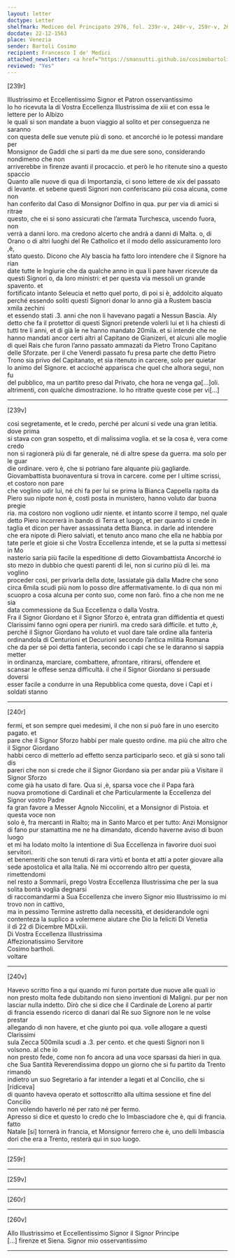 ```yaml
---
layout: letter
doctype: Letter
shelfmark: Mediceo del Principato 2976, fol. 239r-v, 240r-v, 259r-v, 260r-v
docdate: 22-12-1563
place: Venezia
sender: Bartoli Cosimo
recipient: Francesco I de' Medici
attached_newsletter: <a href="https://smansutti.github.io/cosimobartoli/texts/2976_094/">2976_094</a>
reviewed: "Yes"
---
```


[239r]  
  
  
Illustrissimo et Eccellentissimo Signor et Patron osservantissimo  
Io ho ricevuta la di Vostra Eccellenza Illustrissima de xiii et con essa le lettere per lo Albizo  
le quali si son mandate a buon viaggio al solito et per conseguenza ne saranno  
con questa delle sue venute più dì sono. et ancorché io le potessi mandare per  
Monsignor de Gaddi che si partì da me due sere sono, considerando nondimeno che non  
arriverebbe in firenze avanti il procaccio. et però le ho ritenute sino a questo spaccio  
Quanto alle nuove di qua di Importanzia, ci sono lettere de xix del passato  
di levante. et sebene questi Signori non conferiscano più cosa alcuna, come non  
han conferito dal Caso di Monsignor Dolfino in qua. pur per via di amici si ritrae  
questo, che ei si sono assicurati che l’armata Turchesca, uscendo fuora, non  
verrà a danni loro. ma credono alcerto che andrà a danni di Malta. o, di  
Orano o di altri luoghi del Re Catholico et il modo dello assicuramento loro ,è,  
stato questo. Dicono che Aly bascia ha fatto loro intendere che il Signore ha rian  
date tutte le Ingiurie che da qualche anno in qua li pare haver ricevute da  
questi Signori o, da loro ministri: et per questa via messoli un grande spavento. et  
fortificato intanto Seleucia et netto quel porto, di poi si è, addolcito alquato  
perché essendo soliti questi Signori donar lo anno già a Rustem bascia xmila zechini  
et essendo stati .3. anni che non li havevano pagati a Nessun Bascia. Aly  
detto che fa il protettor di questi Signori pretende volerli lui et li ha chiesti di  
tutti tre li anni, et di già le ne hanno mandato 20mila. et si intende che ne  
hanno mandati ancor certi altri al Capitano de Gianizeri, et alcuni alle moglie  
di quei Rais che furon l’anno passato ammazati da Pietro Trono Capitano  
delle Sforzate. per il che Venerdì passato fu presa parte che detto Pietro  
Trono sia privo del Capitanato, et sia ritenuto in carcere, solo per quietar  
lo animo del Signore. et accioché apparisca che quel che alhora seguì, non fu  
del pubblico, ma un partito preso dal Privato, che hora ne venga ga[...]oli.  
altrimenti, con qualche dimostrazione. Io ho ritratte queste cose per vi[...]  
  
---  

[239v]  
  
  
così segretamente, et le credo, perché per alcuni si vede una gran letitia. dove prima  
si stava con gran sospetto, et di malissima voglia. et se la cosa è, vera come credo  
non si ragionerà più di far generale, né di altre spese da guerra. ma solo per le guar  
die ordinare. vero è, che si potriano fare alquante più gagliarde.  
Giovambattista buonaventura si trova in carcere. come per l ultime scrissi, et costoro non pare  
che voglino udir lui, né chi fa per lui se prima la Bianca Cappella rapita da  
Piero suo nipote non è, costì posta in munistero, hanno voluto dar buona pregie  
ria. ma costoro non vogliono udir niente. et intanto scorre il tempo, nel quale  
detto Piero incorrerà in bando di Terra et luogo, et per quanto si crede in  
taglia et dicon per haver assassinata detta Bianca. in darle ad intendere  
che era nipote di Piero salviati, et tenuto anco mano che ella ne habbia por  
tate perle et gioie sì che Vostra Eccellenza intende, et se la putta si mettessi in Mo  
nasterio saria più facile la espeditione di detto Giovambattista Ancorché io  
sto mezo in dubbio che questi parenti di lei, non si curino più di lei. ma voglino  
proceder così, per privarla della dote, lassiatale già dalla Madre che sono  
circa 6mila scudi più nom lo posso dire affermativamente. Io di qua non mi  
scuopro a cosa alcuna per conto suo, come non farò. fino a che non me ne sia  
data commessione da Sua Eccellenza o dalla Vostra.  
Fra il Signor Giordano et il Signor Sforzo è, entrata gran diffidentia et questi  
Clarissimi fanno ogni opera per riunirli. ma credo sarà difficile. et tutto ,è,  
perché il Signor Giordano ha voluto et vuol dare tale ordine alla fanteria  
ordinandola di Centurioni et Decurioni secondo l’antica militia Romana  
che da per sé poi detta fanteria, secondo i capi che se le daranno si sappia metter  
in ordinanza, marciare, combattere, afrontare, ritirarsi, offendere et  
scansar le offese senza difficultà. il che il Signor Giordano si persuade doversi  
esser facile a condurre in una Repubblica come questa, dove i Capi et i soldati stanno  
  
---  

[240r]  
  
  
fermi, et son sempre quei medesimi, il che non si può fare in uno esercito pagato. et  
pare che il Signor Sforzo habbi per male questo ordine. ma più che altro che il Signor Giordano  
habbi cerco di metterlo ad effetto senza participarlo seco. et già si sono tali dis  
pareri che non si crede che il Signor Giordano sia per andar più a Visitare il Signor Sforzo  
come già ha usato di fare. Qua si ,è, sparsa voce che il Papa farà  
nuova promotione di Cardinali et che Particularmente la Eccellenza del Signor vostro Padre  
fa gran favore a Messer Agnolo Niccolini, et a Monsignor di Pistoia. et questa voce non  
solo è, fra mercanti in Rialto; ma in Santo Marco et per tutto: Anzi Monsignor  
di fano pur stamattina me ne ha dimandato, dicendo haverne aviso di buon luogo  
et mi ha lodato molto la intentione di Sua Eccellenza in favorire duoi suoi servitori.  
et benemeriti che son tenuti di rara virtù et bonta et atti a poter giovare alla  
sede apostolica et alla Italia. Né mi occorrendo altro per questa, rimettendomi  
nel resto a Sommarii, prego Vostra Eccellenza Illustrissima che per la sua solita bontà voglia degnarsi  
di raccomandarmi a Sua Eccellenza che invero Signor mio Illustrissimo io mi trovo non in cattivo,  
ma in pessimo Termine astretto dalla necessità, et desiderandole ogni  
contenteza la suplico a volermene aiutare che Dio la feliciti Di Venetia  
il dì 22 di Dicembre MDLxiii.  
Di Vostra Eccellenza Illustrissima  
Affezionatissimo Servitore  
Cosimo bartholi.  
voltare  
  
---  

[240v]  
  
  
Havevo scritto fino a qui quando mi furon portate due nuove alle quali io  
non presto molta fede dubitando non sieno inventioni di Maligni. pur per non  
lasciar nulla indetto. Dirò che si dice che il Cardinale de Loreno al partir  
di francia essendo ricerco di danari dal Re suo Signore non le ne volse prestar  
allegando di non havere, et che giunto poi qua. volle allogare a questi Clarissimi  
sula Zecca 500mila scudi a .3. per cento. et che questi Signori non li volsono. al che io  
non presto fede, come non fo ancora ad una voce sparsasi da hieri in qua.  
che Sua Santità Reverendissima doppo un giorno che si fu partito da Trento rimandò  
indietro un suo Segretario a far intender a legati et al Concilio, che si [ridiceva]  
di quanto haveva operato et sottoscritto alla ultima sessione et fine del Concilio  
non volendo haverlo né per rato né per fermo.  
Apresso si dice et questo lo credo che lo Imbasciadore che è, qui di francia. fatto  
Natale [si] tornerà in francia, et Monsignor ferrero che è, uno delli Imbascia  
dori che era a Trento, resterà qui in suo luogo.  
  
---  

[259r]  
  
  
  
---  

[259v]  
  
  
  
---  

[260r]  
  
  
  
---  

[260v]  
  
  
Allo Illustrissimo et Eccellentissimo Signor il Signor Principe  
[...] firenze et Siena. Signor mio osservantissimo  
  
---  

